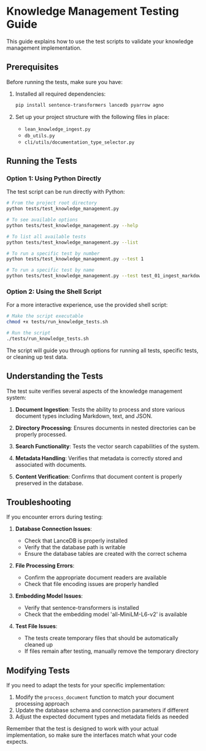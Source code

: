 # Knowledge Management Testing Guide

This guide explains how to use the test scripts to validate your knowledge management implementation.

## Prerequisites

Before running the tests, make sure you have:

1. Installed all required dependencies:
   ```bash
   pip install sentence-transformers lancedb pyarrow agno
   ```

2. Set up your project structure with the following files in place:
   - `lean_knowledge_ingest.py`
   - `db_utils.py`
   - `cli/utils/documentation_type_selector.py`

## Running the Tests

### Option 1: Using Python Directly

The test script can be run directly with Python:

```bash
# From the project root directory
python tests/test_knowledge_management.py

# To see available options
python tests/test_knowledge_management.py --help

# To list all available tests
python tests/test_knowledge_management.py --list

# To run a specific test by number
python tests/test_knowledge_management.py --test 1

# To run a specific test by name
python tests/test_knowledge_management.py --test test_01_ingest_markdown_file
```

### Option 2: Using the Shell Script

For a more interactive experience, use the provided shell script:

```bash
# Make the script executable
chmod +x tests/run_knowledge_tests.sh

# Run the script
./tests/run_knowledge_tests.sh
```

The script will guide you through options for running all tests, specific tests, or cleaning up test data.

## Understanding the Tests

The test suite verifies several aspects of the knowledge management system:

1. **Document Ingestion**: Tests the ability to process and store various document types including Markdown, text, and JSON.

2. **Directory Processing**: Ensures documents in nested directories can be properly processed.

3. **Search Functionality**: Tests the vector search capabilities of the system.

4. **Metadata Handling**: Verifies that metadata is correctly stored and associated with documents.

5. **Content Verification**: Confirms that document content is properly preserved in the database.

## Troubleshooting

If you encounter errors during testing:

1. **Database Connection Issues**:
   - Check that LanceDB is properly installed
   - Verify that the database path is writable
   - Ensure the database tables are created with the correct schema

2. **File Processing Errors**:
   - Confirm the appropriate document readers are available
   - Check that file encoding issues are properly handled

3. **Embedding Model Issues**:
   - Verify that sentence-transformers is installed
   - Check that the embedding model 'all-MiniLM-L6-v2' is available

4. **Test File Issues**:
   - The tests create temporary files that should be automatically cleaned up
   - If files remain after testing, manually remove the temporary directory

## Modifying Tests

If you need to adapt the tests for your specific implementation:

1. Modify the `process_document` function to match your document processing approach
2. Update the database schema and connection parameters if different
3. Adjust the expected document types and metadata fields as needed

Remember that the test is designed to work with your actual implementation, so make sure the interfaces match what your code expects.